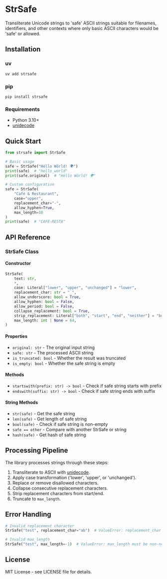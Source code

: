 # StrSafe

Transliterate Unicode strings to 'safe' ASCII strings suitable for filenames, identifiers, and other contexts where only basic ASCII characters would be 'safe' or allowed.

## Installation

### uv

```shell
uv add strsafe
```

### pip

```shell
pip install strsafe
```

### Requirements

- Python 3.10+
- [unidecode](https://pypi.org/project/Unidecode/)

## Quick Start

```python
from strsafe import StrSafe

# Basic usage
safe = StrSafe("Héllo Wörld! 🌍")
print(safe)  # "hello_world"
print(safe.original)  # "Héllo Wörld! 🌍"

# Custom configuration
safe = StrSafe(
    "Café & Restaurant",
    case="upper",
    replacement_char="-",
    allow_hyphen=True,
    max_length=10
)
print(safe)  # "CAFE-RESTA"
```

## API Reference

### StrSafe Class

#### Constructor

```python
StrSafe(
    text: str,
    *,
    case: Literal["lower", "upper", "unchanged"] = "lower",
    replacement_char: str = "_",
    allow_underscore: bool = True,
    allow_hyphen: bool = False,
    allow_period: bool = False,
    collapse_replacement: bool = True,
    strip_replacement: Literal["both", "start", "end", "neither"] = "both",
    max_length: int | None = 64,
)
```

#### Properties

- `original: str` - The original input string
- `safe: str` - The processed ASCII string
- `is_truncated: bool` - Whether the result was truncated
- `is_empty: bool` - Whether the safe string is empty

#### Methods

- `startswith(prefix: str) -> bool` - Check if safe string starts with prefix
- `endswith(suffix: str) -> bool` - Check if safe string ends with suffix

#### String Methods

- `str(safe)` - Get the safe string
- `len(safe)` - Get length of safe string
- `bool(safe)` - Check if safe string is non-empty
- `safe == other` - Compare with another StrSafe or string
- `hash(safe)` - Get hash of safe string

## Processing Pipeline

The library processes strings through these steps:

1. Transliterate to ASCII with [unidecode](https://pypi.org/project/Unidecode/).
2. Apply case transformation ('lower', 'upper', or 'unchanged').
3. Replace or remove disallowed characters.
4. Collapse consecutive replacement characters.
5. Strip replacement characters from start/end.
6. Truncate to `max_length`.

## Error Handling

```python
# Invalid replacement character
StrSafe("test", replacement_char="ab")  # ValueError: replacement_char must be a single character or empty string

# Invalid max_length
StrSafe("test", max_length=-1)  # ValueError: max_length must be non-negative or None
```

## License

MIT License - see LICENSE file for details.
